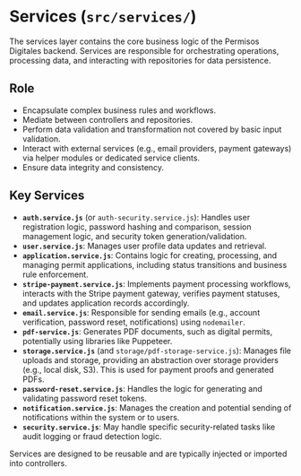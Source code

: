 # Services (`src/services/`)

The services layer contains the core business logic of the Permisos Digitales backend. Services are responsible for orchestrating operations, processing data, and interacting with repositories for data persistence.

## Role

*   Encapsulate complex business rules and workflows.
*   Mediate between controllers and repositories.
*   Perform data validation and transformation not covered by basic input validation.
*   Interact with external services (e.g., email providers, payment gateways) via helper modules or dedicated service clients.
*   Ensure data integrity and consistency.

## Key Services

*   **`auth.service.js`** (or `auth-security.service.js`): Handles user registration logic, password hashing and comparison, session management logic, and security token generation/validation.
*   **`user.service.js`**: Manages user profile data updates and retrieval.
*   **`application.service.js`**: Contains logic for creating, processing, and managing permit applications, including status transitions and business rule enforcement.
*   **`stripe-payment.service.js`**: Implements payment processing workflows, interacts with the Stripe payment gateway, verifies payment statuses, and updates application records accordingly.
*   **`email.service.js`**: Responsible for sending emails (e.g., account verification, password reset, notifications) using `nodemailer`.
*   **`pdf-service.js`**: Generates PDF documents, such as digital permits, potentially using libraries like Puppeteer.
*   **`storage.service.js`** (and `storage/pdf-storage-service.js`): Manages file uploads and storage, providing an abstraction over storage providers (e.g., local disk, S3). This is used for payment proofs and generated PDFs.
*   **`password-reset.service.js`**: Handles the logic for generating and validating password reset tokens.
*   **`notification.service.js`**: Manages the creation and potential sending of notifications within the system or to users.
*   **`security.service.js`**: May handle specific security-related tasks like audit logging or fraud detection logic.

Services are designed to be reusable and are typically injected or imported into controllers.
